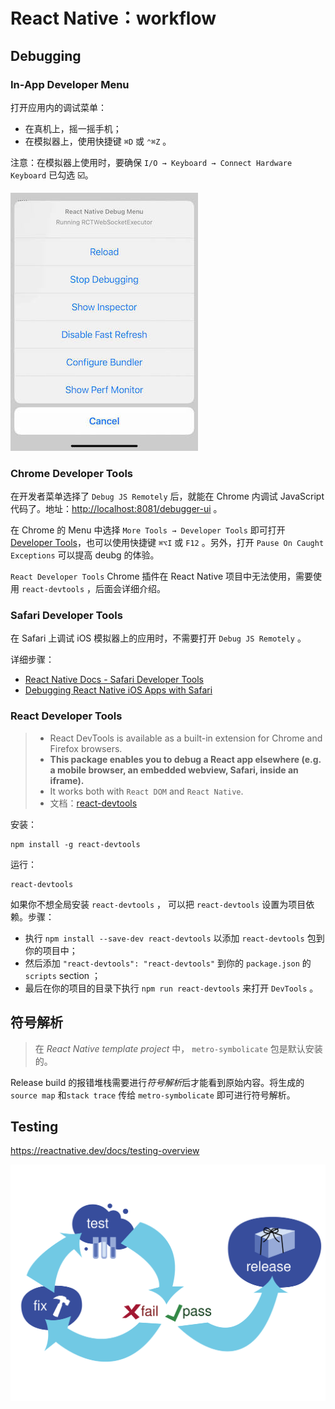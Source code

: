 # React Native：workflow

## Debugging

### In-App Developer Menu

打开应用内的调试菜单：

- 在真机上，摇一摇手机；
- 在模拟器上，使用快捷键 `⌘D` 或 `⌃⌘Z` 。

注意：在模拟器上使用时，要确保 `I/O → Keyboard → Connect Hardware Keyboard` 已勾选 ☑️。

![React-Native-In-APP-Dev-Menu.png](media/React-Native-Docs-Image/In-APP-Dev-Menu.jpg)

### Chrome Developer Tools

在开发者菜单选择了 `Debug JS Remotely` 后，就能在 Chrome 内调试 JavaScript 代码了。地址：<http://localhost:8081/debugger-ui> 。

在 Chrome 的 Menu 中选择 `More Tools → Developer Tools` 即可打开 [Developer Tools](https://developer.chrome.com/devtools)，也可以使用快捷键 `⌘⌥I` 或 `F12` 。另外，打开 `Pause On Caught Exceptions` 可以提高 deubg 的体验。

`React Developer Tools` Chrome 插件在 React Native 项目中无法使用，需要使用 `react-devtools` ，后面会详细介绍。

### Safari Developer Tools

在 Safari 上调试 iOS 模拟器上的应用时，不需要打开 `Debug JS Remotely` 。

详细步骤：

- [React Native Docs - Safari Developer Tools](https://reactnative.dev/docs/debugging#safari-developer-tools)
- [Debugging React Native iOS Apps with Safari](http://blog.nparashuram.com/2019/10/debugging-react-native-ios-apps-with.html)

### React Developer Tools

> - React DevTools is available as a built-in extension for Chrome and Firefox browsers.
> - **This package enables you to debug a React app elsewhere (e.g. a mobile browser, an embedded webview, Safari, inside an iframe).**
> - It works both with `React DOM` and `React Native`.
> - 文档：[react-devtools](https://github.com/facebook/react/tree/main/packages/react-devtools)

安装：

```console
npm install -g react-devtools
```

运行：

```console
react-devtools
```

如果你不想全局安装 `react-devtools` ， 可以把 `react-devtools` 设置为项目依赖。步骤：

- 执行 `npm install --save-dev react-devtools` 以添加 `react-devtools` 包到你的项目中；
- 然后添加 `"react-devtools": "react-devtools"` 到你的 `package.json` 的 `scripts` section ；
- 最后在你的项目的目录下执行 `npm run react-devtools` 来打开 `DevTools` 。

## 符号解析

> 在 *React Native template project* 中， `metro-symbolicate` 包是默认安装的。

Release build 的报错堆栈需要进行*符号解析*后才能看到原始内容。将生成的 `source map` 和`stack trace` 传给 `metro-symbolicate` 即可进行符号解析。

## Testing

<https://reactnative.dev/docs/testing-overview>

![diagram_testing.svg](/media/React-Native-Docs-Image/diagram_testing.svg)
